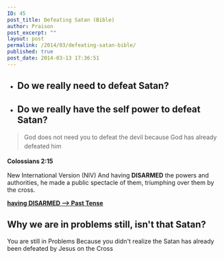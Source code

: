 ```yaml
---
ID: 45
post_title: Defeating Satan (Bible)
author: Praison
post_excerpt: ""
layout: post
permalink: /2014/03/defeating-satan-bible/
published: true
post_date: 2014-03-13 17:36:51
---
```

<ul>
	<li>
<h2>Do we really need to defeat Satan?</h2>
</li>
	<li>
<h2>Do we really have the self power to defeat Satan?</h2>
</li>
</ul>
<blockquote><span style="line-height: 1.5;">God does not need you to defeat the devil because God has already defeated him</span></blockquote>
<b style="line-height: 1.5;">Colossians 2:15</b>

New International Version (NIV)
And having <b>DISARMED</b> the powers and authorities, he made a public spectacle of them, triumphing over them by the cross.

<span style="text-decoration: underline;"><strong>having DISARMED --&gt; Past Tense</strong></span>
<h2>Why we are in problems still, isn't that Satan?</h2>
You are still in Problems Because you didn't realize the Satan has already been defeated by Jesus on the Cross

&nbsp;